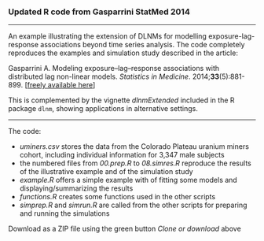 
### Updated R code from Gasparrini StatMed 2014

--------------------------------------------------------------------------------

An example illustrating the extension of DLNMs for modelling exposure-lag-response associations beyond time series analysis. The code completely reproduces the examples and simulation study described in the article:

Gasparrini A. Modeling exposure–lag–response associations with distributed lag non-linear models. *Statistics in Medicine*. 2014;**33**(5):881-899. [[freely available here](http://www.ag-myresearch.com/2014_gasparrini_statmed.html)]

This is complemented by the vignette *dlnmExtended* included in the R package `dlnm`, showing applications in alternative settings.

--------------------------------------------------------------------------------

The code:

  * *uminers.csv* stores the data from the Colorado Plateau uranium miners cohort, including individual information for 3,347 male subjects
  * the numbered files from *00.prep.R* to *08.simres.R* reproduce the results of the illustrative example and of the simulation study
  * *example.R* offers a simple example with of fitting some models and displaying/summarizing the results
  * *functions.R* creates some functions used in the other scripts
  * *simprep.R* and *simrun.R* are called from the other scripts for preparing and running the simulations
  
Download as a ZIP file using the green button *Clone or download* above